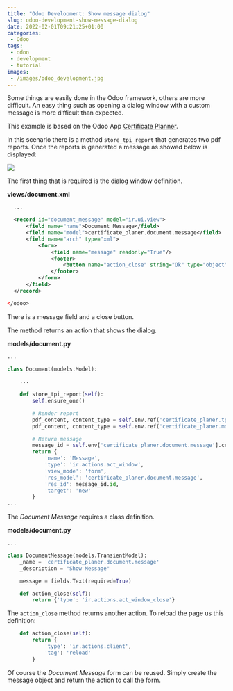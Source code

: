 ```yaml
---
title: "Odoo Development: Show message dialog"
slug: odoo-development-show-message-dialog
date: 2022-02-01T09:21:25+01:00
categories:
 - Odoo
tags:
 - odoo
 - development
 - tutorial
images:
 - /images/odoo_development.jpg
---
```


Some things are easily done in the Odoo framework, others are more difficult. An easy thing such as opening a dialog window with a custom message is more difficult than expected.

<!--more-->

This example is based on the Odoo App [Certificate Planner](https://github.com/Mint-System/Certificate-Planner).

In this scenario there is a method `store_tpi_report` that generates two pdf reports. Once the reports is generated a message as showed below is displayed: 

![](/images/odoo-message-dialog.png)

The first thing that is required is the dialog window definition.

**views/document.xml**

```xml
  ...

  <record id="document_message" model="ir.ui.view">
      <field name="name">Document Message</field>
      <field name="model">certificate_planer.document.message</field>
      <field name="arch" type="xml">
          <form>
              <field name="message" readonly="True"/>
              <footer>
                  <button name="action_close" string="Ok" type="object" default_focus="1" class="oe_highlight"/>
              </footer>
          </form>
      </field>
  </record>

</odoo>
```

There is a message field and a close button.

The method returns an action that shows the dialog.

**models/document.py**

```py
...

class Document(models.Model):

    ...
    
    def store_tpi_report(self):
        self.ensure_one()

        # Render report
        pdf_content, content_type = self.env.ref('certificate_planer.tpi_report').render_qweb_pdf(self.id)
        pdf_content, content_type = self.env.ref('certificate_planer.mdl_report').render_qweb_pdf(self.id)

        # Return message
        message_id = self.env['certificate_planer.document.message'].create({'message': 'The reports have been generated. See attachments of this documents.'})
        return {
            'name': 'Message',
            'type': 'ir.actions.act_window',
            'view_mode': 'form',
            'res_model': 'certificate_planer.document.message',
            'res_id': message_id.id,
            'target': 'new'
        }
...
```

The *Document Message* requires a class definition.

**models/document.py**

```py
...

class DocumentMessage(models.TransientModel):
    _name = 'certificate_planer.document.message'
    _description = "Show Message"

    message = fields.Text(required=True)

    def action_close(self):
        return {'type': 'ir.actions.act_window_close'}
```

The  `action_close` method returns another action. To reload the page us this definition:

```py
    def action_close(self):
        return {   
            'type': 'ir.actions.client',
            'tag': 'reload'
        }
```

Of course the *Document Message* form can be reused. Simply create the message object and return the action to call the form.